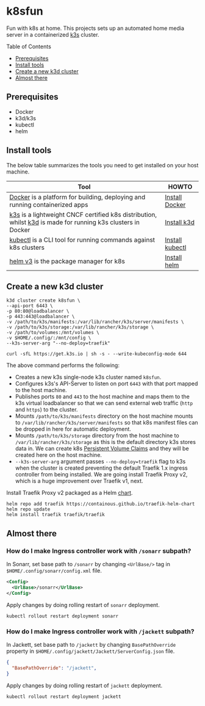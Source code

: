 # k8sfun

Fun with k8s at home. This projects sets up an automated home media server in a containerized [k3s](https://github.com/rancher/k3s) cluster. 

Table of Contents

- [Prerequisites](#prerequisites)
- [Install tools](#install-tools)
- [Create a new k3d cluster](#create-a-new-k3d-cluster)
- [Almost there](#almost-there)

## Prerequisites

- Docker
- k3d/k3s
- kubectl
- helm

## Install tools

The below table summarizes the tools you need to get installed on your host machine.

| Tool | HOWTO |
| --- | --- |
| [Docker](https://docs.docker.com) is a platform for building, deploying and running containerized apps | [Install Docker](https://docs.docker.com/engine/install) |
| [k3s](https://k3s.io) is a lightweight CNCF certified k8s distribution, whilst [k3d](https://k3d.io) is made for running k3s clusters in Docker | [Install k3d](https://k3d.io/#installation) |
| [kubectl](https://kubernetes.io/docs/reference/kubectl) is a CLI tool for running commands against k8s clusters | [Install kubectl](https://kubernetes.io/docs/tasks/tools/#kubectl) |
| [helm v3](https://helm.sh) is the package manager for k8s | [Install helm](https://helm.sh/docs/intro/install) |

## Create a new k3d cluster

```shell
k3d cluster create k8sfun \
--api-port 6443 \
-p 80:80@loadbalancer \
-p 443:443@loadbalancer \
-v /path/to/k3s/manifests:/var/lib/rancher/k3s/server/manifests \
-v /path/to/k3s/storage:/var/lib/rancher/k3s/storage \
-v /path/to/volumes:/mnt/volumes \
-v $HOME/.config/:/mnt/config \
--k3s-server-arg "--no-deploy=traefik"
```

```shell
curl -sfL https://get.k3s.io | sh -s - --write-kubeconfig-mode 644
```

The above command performs the following:

- Creates a new k3s single-node k3s cluster named `k8sfun`.
- Configures k3s's API-Server to listen on port `6443` with that port mapped to the host machine.
- Publishes ports `80` and `443` to the host machine and maps them to the k3s virtual loadbalancer so that we can send external web traffic (`http` and `https`) to the cluster.
- Mounts `/path/to/k3s/manifests` directory on the host machine mounts to `/var/lib/rancher/k3s/server/manifests` so that k8s manifest files can be dropped in here for automatic deployment.
- Mounts `/path/to/k3s/storage` directory from the host machine to `/var/lib/rancher/k3s/storage` as this is the default directory k3s stores data in. We can create k8s [Persistent Volume Claims](https://kubernetes.io/docs/concepts/storage/persistent-volumes) and they will be created here on the host machine.
- `--k3s-server-arg` argument passes `--no-deploy=traefik` flag to k3s when the cluster is created preventing the default Traefik 1.x ingress controller from being installed. We are going install Traefik Proxy v2, which is a huge improvement over Traefik v1, next.

Install Traefik Proxy v2 packaged as a Helm [chart](https://containous.github.io/traefik-helm-chart).

```shell
helm repo add traefik https://containous.github.io/traefik-helm-chart
helm repo update
helm install traefik traefik/traefik
```

## Almost there

### How do I make Ingress controller work with `/sonarr` subpath?

In Sonarr, set base path to `/sonarr` by changing `<UrlBase/>` tag in `$HOME/.config/sonarr/config.xml` file.

```xml
<Config>
  <UrlBase>/sonarr</UrlBase>
</Config>
```

Apply changes by doing rolling restart of `sonarr` deployment.

```shell
kubectl rollout restart deployment sonarr
```

### How do I make Ingress controller work with `/jackett` subpath?

In Jackett, set base path to `/jackett` by changing `BasePathOverride` property in `$HOME/.config/jackett/Jackett/ServerConfig.json` file.

```json
{
  "BasePathOverride": "/jackett",
}
```

Apply changes by doing rolling restart of `jackett` deployment.

```shell
kubectl rollout restart deployment jackett
```
